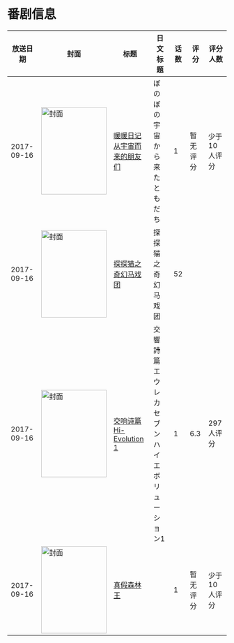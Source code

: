 # 番剧信息

|放送日期|封面|标题|日文标题|话数|评分|评分人数|
|---|---|---|---|---|---|---|
|2017-09-16|<img src="https://lain.bgm.tv/pic/cover/c/1e/51/210481_Xg7g7.jpg" alt="封面" style="width:150px;height:200px;object-fit:cover;">|[暖暖日记 从宇宙而来的朋友们](https://bangumi.tv/subject/210481)|ぼのぼの 宇宙から来たともだち|1|暂无评分|少于10人评分|
|2017-09-16|<img src="https://lain.bgm.tv/pic/cover/c/0f/cb/225990_mdb5m.jpg" alt="封面" style="width:150px;height:200px;object-fit:cover;">|[探探猫之奇幻马戏团](https://bangumi.tv/subject/225990)|探探猫之奇幻马戏团|52|||
|2017-09-16|<img src="https://lain.bgm.tv/pic/cover/c/cd/a0/211437_AQEiZ.jpg" alt="封面" style="width:150px;height:200px;object-fit:cover;">|[交响诗篇 Hi-Evolution 1](https://bangumi.tv/subject/211437)|交響詩篇エウレカセブン ハイエボリューション1|1|6.3|297人评分|
|2017-09-16|<img src="https://lain.bgm.tv/pic/cover/c/50/a4/306854_X9VMD.jpg" alt="封面" style="width:150px;height:200px;object-fit:cover;">|[真假森林王](https://bangumi.tv/subject/306854)||1|暂无评分|少于10人评分|
